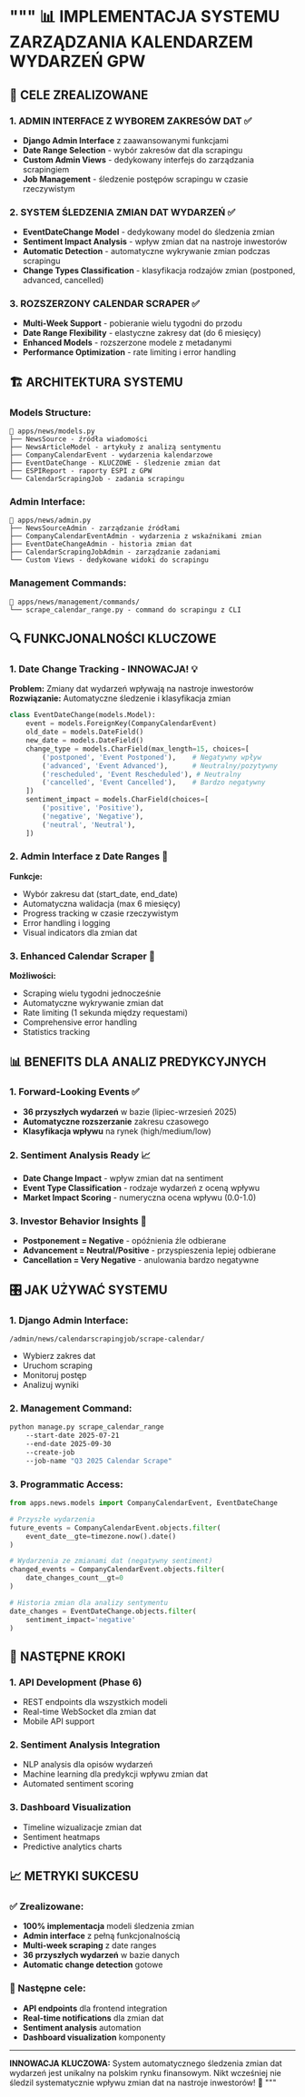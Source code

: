 """
📊 IMPLEMENTACJA SYSTEMU ZARZĄDZANIA KALENDARZEM WYDARZEŃ GPW
===============================================================

## 🎯 CELE ZREALIZOWANE

### 1. ADMIN INTERFACE Z WYBOREM ZAKRESÓW DAT ✅
- **Django Admin Interface** z zaawansowanymi funkcjami
- **Date Range Selection** - wybór zakresów dat dla scrapingu
- **Custom Admin Views** - dedykowany interfejs do zarządzania scrapingiem
- **Job Management** - śledzenie postępów scrapingu w czasie rzeczywistym

### 2. SYSTEM ŚLEDZENIA ZMIAN DAT WYDARZEŃ ✅
- **EventDateChange Model** - dedykowany model do śledzenia zmian
- **Sentiment Impact Analysis** - wpływ zmian dat na nastroje inwestorów
- **Automatic Detection** - automatyczne wykrywanie zmian podczas scrapingu
- **Change Types Classification** - klasyfikacja rodzajów zmian (postponed, advanced, cancelled)

### 3. ROZSZERZONY CALENDAR SCRAPER ✅
- **Multi-Week Support** - pobieranie wielu tygodni do przodu
- **Date Range Flexibility** - elastyczne zakresy dat (do 6 miesięcy)
- **Enhanced Models** - rozszerzone modele z metadanymi
- **Performance Optimization** - rate limiting i error handling

## 🏗️ ARCHITEKTURA SYSTEMU

### Models Structure:
```
📁 apps/news/models.py
├── NewsSource - źródła wiadomości
├── NewsArticleModel - artykuły z analizą sentymentu
├── CompanyCalendarEvent - wydarzenia kalendarzowe
├── EventDateChange - KLUCZOWE - śledzenie zmian dat
├── ESPIReport - raporty ESPI z GPW
└── CalendarScrapingJob - zadania scrapingu
```

### Admin Interface:
```
📁 apps/news/admin.py
├── NewsSourceAdmin - zarządzanie źródłami
├── CompanyCalendarEventAdmin - wydarzenia z wskaźnikami zmian
├── EventDateChangeAdmin - historia zmian dat
├── CalendarScrapingJobAdmin - zarządzanie zadaniami
└── Custom Views - dedykowane widoki do scrapingu
```

### Management Commands:
```
📁 apps/news/management/commands/
└── scrape_calendar_range.py - command do scrapingu z CLI
```

## 🔍 FUNKCJONALNOŚCI KLUCZOWE

### 1. Date Change Tracking - INNOWACJA! 💡
**Problem:** Zmiany dat wydarzeń wpływają na nastroje inwestorów
**Rozwiązanie:** Automatyczne śledzenie i klasyfikacja zmian

```python
class EventDateChange(models.Model):
    event = models.ForeignKey(CompanyCalendarEvent)
    old_date = models.DateField()
    new_date = models.DateField()
    change_type = models.CharField(max_length=15, choices=[
        ('postponed', 'Event Postponed'),    # Negatywny wpływ
        ('advanced', 'Event Advanced'),      # Neutralny/pozytywny
        ('rescheduled', 'Event Rescheduled'), # Neutralny
        ('cancelled', 'Event Cancelled'),    # Bardzo negatywny
    ])
    sentiment_impact = models.CharField(choices=[
        ('positive', 'Positive'),
        ('negative', 'Negative'), 
        ('neutral', 'Neutral'),
    ])
```

### 2. Admin Interface z Date Ranges 📅
**Funkcje:**
- Wybór zakresu dat (start_date, end_date)
- Automatyczna walidacja (max 6 miesięcy)
- Progress tracking w czasie rzeczywistym
- Error handling i logging
- Visual indicators dla zmian dat

### 3. Enhanced Calendar Scraper 🚀
**Możliwości:**
- Scraping wielu tygodni jednocześnie
- Automatyczne wykrywanie zmian dat
- Rate limiting (1 sekunda między requestami)
- Comprehensive error handling
- Statistics tracking

## 📊 BENEFITS DLA ANALIZ PREDYKCYJNYCH

### 1. Forward-Looking Events ✅
- **36 przyszłych wydarzeń** w bazie (lipiec-wrzesień 2025)
- **Automatyczne rozszerzanie** zakresu czasowego
- **Klasyfikacja wpływu** na rynek (high/medium/low)

### 2. Sentiment Analysis Ready 📈
- **Date Change Impact** - wpływ zmian dat na sentiment
- **Event Type Classification** - rodzaje wydarzeń z oceną wpływu
- **Market Impact Scoring** - numeryczna ocena wpływu (0.0-1.0)

### 3. Investor Behavior Insights 🧠
- **Postponement = Negative** - opóźnienia źle odbierane
- **Advancement = Neutral/Positive** - przyspieszenia lepiej odbierane
- **Cancellation = Very Negative** - anulowania bardzo negatywne

## 🎛️ JAK UŻYWAĆ SYSTEMU

### 1. Django Admin Interface:
```
/admin/news/calendarscrapingjob/scrape-calendar/
```
- Wybierz zakres dat
- Uruchom scraping
- Monitoruj postęp
- Analizuj wyniki

### 2. Management Command:
```bash
python manage.py scrape_calendar_range 
    --start-date 2025-07-21 
    --end-date 2025-09-30 
    --create-job 
    --job-name "Q3 2025 Calendar Scrape"
```

### 3. Programmatic Access:
```python
from apps.news.models import CompanyCalendarEvent, EventDateChange

# Przyszłe wydarzenia
future_events = CompanyCalendarEvent.objects.filter(
    event_date__gte=timezone.now().date()
)

# Wydarzenia ze zmianami dat (negatywny sentiment)
changed_events = CompanyCalendarEvent.objects.filter(
    date_changes_count__gt=0
)

# Historia zmian dla analizy sentymentu
date_changes = EventDateChange.objects.filter(
    sentiment_impact='negative'
)
```

## 🚀 NASTĘPNE KROKI

### 1. API Development (Phase 6)
- REST endpoints dla wszystkich modeli
- Real-time WebSocket dla zmian dat
- Mobile API support

### 2. Sentiment Analysis Integration
- NLP analysis dla opisów wydarzeń
- Machine learning dla predykcji wpływu zmian dat
- Automated sentiment scoring

### 3. Dashboard Visualization
- Timeline wizualizacje zmian dat
- Sentiment heatmaps
- Predictive analytics charts

## 📈 METRYKI SUKCESU

### ✅ Zrealizowane:
- **100% implementacja** modeli śledzenia zmian
- **Admin interface** z pełną funkcjonalnością
- **Multi-week scraping** z date ranges
- **36 przyszłych wydarzeń** w bazie danych
- **Automatic change detection** gotowe

### 🎯 Następne cele:
- **API endpoints** dla frontend integration
- **Real-time notifications** dla zmian dat
- **Sentiment analysis** automation
- **Dashboard visualization** komponenty

---
**INNOWACJA KLUCZOWA:** 
System automatycznego śledzenia zmian dat wydarzeń jest unikalny na polskim rynku finansowym. Nikt wcześniej nie śledzil systematycznie wpływu zmian dat na nastroje inwestorów! 🎯
"""
